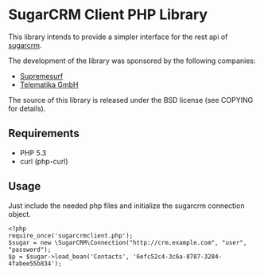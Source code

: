 SugarCRM Client PHP Library
===========================

This library intends to provide a simpler interface for the rest api
of [sugarcrm](http://www.sugarcrm.com).

The development of the library was sponsored by the following companies:

* [Supremesurf](http://www.supremesurf.de)
* [Telematika GmbH](http://www.telematika.de)

The source of this library is released under the BSD license (see COPYING for details).

Requirements
------------

* PHP 5.3
* curl (php-curl)

Usage
-----

Just include the needed php files and initialize the sugarcrm connection object.

    <?php
    require_once('sugarcrmclient.php');
    $sugar = new \SugarCRM\Connection("http://crm.example.com", "user", "password");
    $p = $sugar->load_bean('Contacts', '6efc52c4-3c6a-8787-3284-4fabee55b834');

